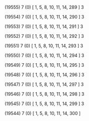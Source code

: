 (19555) 7 (0) [ 1, 5, 8, 10, 11, 14, 289 ] 3 


(19554) 7 (0) [ 1, 5, 8, 10, 11, 14, 290 ] 3 


(19553) 7 (0) [ 1, 5, 8, 10, 11, 14, 291 ] 3 


(19552) 7 (0) [ 1, 5, 8, 10, 11, 14, 292 ] 3 


(19551) 7 (0) [ 1, 5, 8, 10, 11, 14, 293 ] 3 


(19550) 7 (0) [ 1, 5, 8, 10, 11, 14, 294 ] 3 


(19549) 7 (0) [ 1, 5, 8, 10, 11, 14, 295 ] 3 


(19548) 7 (0) [ 1, 5, 8, 10, 11, 14, 296 ] 3 


(19547) 7 (0) [ 1, 5, 8, 10, 11, 14, 297 ] 3 


(19546) 7 (0) [ 1, 5, 8, 10, 11, 14, 298 ] 3 


(19545) 7 (0) [ 1, 5, 8, 10, 11, 14, 299 ] 3 


(19544) 7 (0) [ 1, 5, 8, 10, 11, 14, 300 ]  


